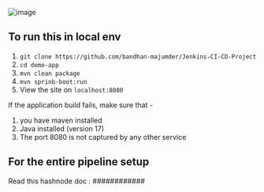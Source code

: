 ![image](https://github.com/user-attachments/assets/4dd4058c-0e28-4d13-b70f-01c7c872a256)
## To run this in local env
1. `git clone https://github.com/bandhan-majumder/Jenkins-CI-CD-Project`
2. `cd demo-app`
3. `mvn clean package`
4. `mvn sprinb-boot:run`
5. View the site on `localhost:8080`

If the application build fails, make sure that -
1. you have maven installed
2. Java installed (version 17)
3. The port 8080 is not captured by any other service

## For the entire pipeline setup
Read this hashnode doc : ############


